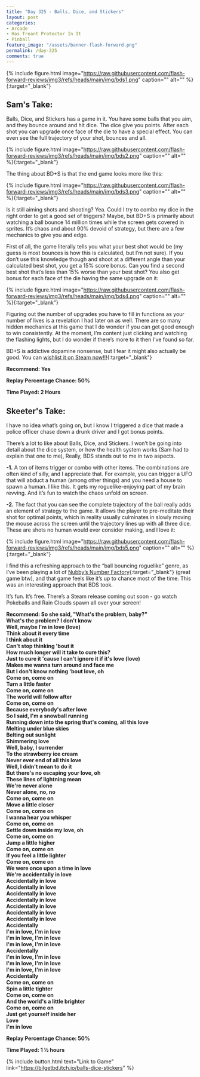 ```yaml
---
title: "Day 325 - Balls, Dice, and Stickers"
layout: post
categories:
- Arcade
- Has Treant Protector In It 
- Pinball
feature_image: "/assets/banner-flash-forward.png"
permalink: /day-325
comments: true
---
```


{% include figure.html image="https://raw.githubusercontent.com/flash-forward-reviews/img3/refs/heads/main/img/bds1.png" caption="" alt="" %}{:target="_blank"}
 
## Sam's Take:

Balls, Dice, and Stickers has a game in it. You have some balls that you aim, and they bounce around and hit dice. The dice give you points. After each shot you can upgrade once face of the die to have a special effect. You can even see the full trajectory of your shot, bounces and all.

{% include figure.html image="https://raw.githubusercontent.com/flash-forward-reviews/img3/refs/heads/main/img/bds2.png" caption="" alt="" %}{:target="_blank"}

The thing about BD+S is that the end game looks more like this:

{% include figure.html image="https://raw.githubusercontent.com/flash-forward-reviews/img3/refs/heads/main/img/bds3.png" caption="" alt="" %}{:target="_blank"}

Is it still aiming shots and shooting? Yea. Could I try to combo my dice in the right order to get a good set of triggers? Maybe, but BD+S is primarily about watching a ball bounce 14 million times while the screen gets covered in sprites. It’s chaos and about 90% devoid of strategy, but there are a few mechanics to give you and edge.

First of all, the game literally tells you what your best shot would be (my guess is most bounces is how this is calculated, but I’m not sure). If you don’t use this knowledge though and shoot at a different angle than your calculated best shot, you get a 15% score bonus. Can you find a second best shot that’s less than 15% worse than your best shot? You also get bonus for each face of the die having the same upgrade on it:

{% include figure.html image="https://raw.githubusercontent.com/flash-forward-reviews/img3/refs/heads/main/img/bds4.png" caption="" alt="" %}{:target="_blank"}

Figuring out the number of upgrades you have to fill in functions as your number of lives is a revelation I had later on as well. There are so many hidden mechanics at this game that I do wonder if you can get good enough to win consistently. At the moment, I’m content just clicking and watching the flashing lights, but I do wonder if there’s more to it then I’ve found so far.

BD+S is addictive dopamine nonsense, but I fear it might also actually be good. You can [wishlist it on Steam now!!!](https://store.steampowered.com/app/3537690/Balls_Dice__Stickers/){:target="_blank"}

**Recommend: Yes**

**Replay Percentage Chance: 50%**

**Time Played:  2 Hours**

## Skeeter's Take:

I have no idea what’s going on, but I know I triggered a dice that made a police officer chase down a drunk driver and I got bonus points. 

There’s a lot to like about Balls, Dice, and Stickers.  I won’t be going into detail about the dice system, or how the health system works (Sam had to explain that one to me), Really, BDS stands out to me in two aspects. 

**-1.** A ton of items trigger or combo with other items. The combinations are often kind of silly, and I appreciate that. For example, you can trigger a UFO that will abduct a human (among other things) and you need a house to spawn a human. I like this. It gets my roguelike-enjoying part of my brain revving. And it’s fun to watch the chaos unfold on screen. 

**-2.** The fact that you can see the complete trajectory of the ball really adds an element of strategy to the game. It allows the player to pre-meditate their shot for optimal points, which in reality usually culminates in slowly moving the mouse across the screen until the trajectory lines up with all three dice. These are shots no human would ever consider making, and I love it:

{% include figure.html image="https://raw.githubusercontent.com/flash-forward-reviews/img3/refs/heads/main/img/bds5.png" caption="" alt="" %}{:target="_blank"}

I find this a refreshing approach to the “ball bouncing roguelike” genre, as I’ve been playing a lot of [Nubby’s Number Factory](https://store.steampowered.com/app/3191030/Nubbys_Number_Factory/){:target="_blank"} (great game btw), and that game feels like it’s up to chance most of the time. This was an interesting approach that BDS took. 

It’s fun. It’s free. There’s a Steam release coming out soon - go watch Pokeballs and Rain Clouds spawn all over your screen!

**Recommend: So she said, "What's the problem, baby?"**\
**What's the problem? I don't know**\
**Well, maybe I'm in love (love)**\
**Think about it every time**\
**I think about it**\
**Can't stop thinking 'bout it**\
**How much longer will it take to cure this?**\
**Just to cure it 'cause I can't ignore it if it's love (love)**\
**Makes me wanna turn around and face me**\
**But I don't know nothing 'bout love, oh**\
**Come on, come on**\
**Turn a little faster**\
**Come on, come on**\
**The world will follow after**\
**Come on, come on**\
**Because everybody's after love**\
**So I said, I'm a snowball running**\
**Running down into the spring that's coming, all this love**\
**Melting under blue skies**\
**Belting out sunlight**\
**Shimmering love**\
**Well, baby, I surrender**\
**To the strawberry ice cream**\
**Never ever end of all this love**\
**Well, I didn't mean to do it**\
**But there's no escaping your love, oh**\
**These lines of lightning mean**\
**We're never alone**\
**Never alone, no, no**\
**Come on, come on**\
**Move a little closer**\
**Come on, come on**\
**I wanna hear you whisper**\
**Come on, come on**\
**Settle down inside my love, oh**\
**Come on, come on**\
**Jump a little higher**\
**Come on, come on**\
**If you feel a little lighter**\
**Come on, come on**\
**We were once upon a time in love**\
**We're accidentally in love**\
**Accidentally in love**\
**Accidentally in love**\
**Accidentally in love**\
**Accidentally in love**\
**Accidentally in love**\
**Accidentally in love**\
**Accidentally in love**\
**Accidentally**\
**I'm in love, I'm in love**\
**I'm in love, I'm in love**\
**I'm in love, I'm in love**\
**Accidentally**\
**I'm in love, I'm in love**\
**I'm in love, I'm in love**\
**I'm in love, I'm in love**\
**Accidentally**\
**Come on, come on**\
**Spin a little tighter**\
**Come on, come on**\
**And the world's a little brighter**\
**Come on, come on**\
**Just get yourself inside her**\
**Love**\
**I'm in love**

**Replay Percentage Chance: 50%**

**Time Played: 1 ½ hours**

{% include button.html text="Link to Game" link="https://bilgetbd.itch.io/balls-dice-stickers" %}